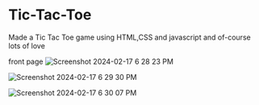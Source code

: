 # Tic-Tac-Toe
Made a Tic Tac Toe game using HTML,CSS and javascript and of-course lots of love

front page
![Screenshot 2024-02-17 6 28 23 PM](https://github.com/GautamGirdhar/Tic-Tac-Toe/assets/149051230/de83ab34-3c61-4db4-88b9-b60db2070c95)

![Screenshot 2024-02-17 6 29 30 PM](https://github.com/GautamGirdhar/Tic-Tac-Toe/assets/149051230/90dad30f-36e6-4f4c-bd9d-84678ebe8714)

![Screenshot 2024-02-17 6 30 07 PM](https://github.com/GautamGirdhar/Tic-Tac-Toe/assets/149051230/c88788d5-6ae4-4287-85bf-ce605cc6c6ba)
